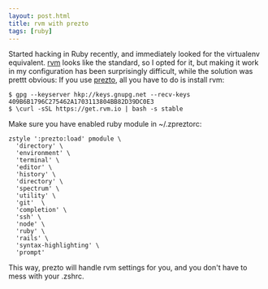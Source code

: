 ```yaml
---
layout: post.html
title: rvm with prezto
tags: [ruby]
---
```

Started hacking in Ruby recently, and immediately looked for the virtualenv equivalent. 
[rvm](https://rvm.io/) looks like the standard, so I opted for it, but making it work in my configuration has been surprisingly difficult, while the solution was prettt obvious: 
If you use [prezto](https://github.com/sorin-ionescu/prezto), all you have to do is install rvm:

~~~
$ gpg --keyserver hkp://keys.gnupg.net --recv-keys 409B6B1796C275462A1703113804BB82D39DC0E3
$ \curl -sSL https://get.rvm.io | bash -s stable
~~~

Make sure  you have enabled ruby module in ~/.zpreztorc:

~~~
zstyle ':prezto:load' pmodule \
  'directory' \
  'environment' \
  'terminal' \
  'editor' \
  'history' \
  'directory' \
  'spectrum' \
  'utility' \
  'git'  \
  'completion' \
  'ssh' \
  'node' \
  'ruby' \
  'rails' \
  'syntax-highlighting' \
  'prompt'
~~~

This way, prezto will handle rvm settings for you, and you don't have to mess with your .zshrc.

